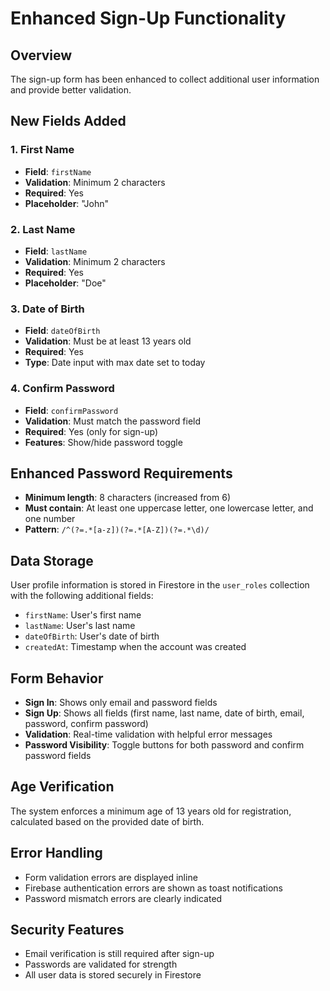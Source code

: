 # Enhanced Sign-Up Functionality

## Overview
The sign-up form has been enhanced to collect additional user information and provide better validation.

## New Fields Added

### 1. First Name
- **Field**: `firstName`
- **Validation**: Minimum 2 characters
- **Required**: Yes
- **Placeholder**: "John"

### 2. Last Name
- **Field**: `lastName`
- **Validation**: Minimum 2 characters
- **Required**: Yes
- **Placeholder**: "Doe"

### 3. Date of Birth
- **Field**: `dateOfBirth`
- **Validation**: Must be at least 13 years old
- **Required**: Yes
- **Type**: Date input with max date set to today

### 4. Confirm Password
- **Field**: `confirmPassword`
- **Validation**: Must match the password field
- **Required**: Yes (only for sign-up)
- **Features**: Show/hide password toggle

## Enhanced Password Requirements
- **Minimum length**: 8 characters (increased from 6)
- **Must contain**: At least one uppercase letter, one lowercase letter, and one number
- **Pattern**: `/^(?=.*[a-z])(?=.*[A-Z])(?=.*\d)/`

## Data Storage
User profile information is stored in Firestore in the `user_roles` collection with the following additional fields:
- `firstName`: User's first name
- `lastName`: User's last name
- `dateOfBirth`: User's date of birth
- `createdAt`: Timestamp when the account was created

## Form Behavior
- **Sign In**: Shows only email and password fields
- **Sign Up**: Shows all fields (first name, last name, date of birth, email, password, confirm password)
- **Validation**: Real-time validation with helpful error messages
- **Password Visibility**: Toggle buttons for both password and confirm password fields

## Age Verification
The system enforces a minimum age of 13 years old for registration, calculated based on the provided date of birth.

## Error Handling
- Form validation errors are displayed inline
- Firebase authentication errors are shown as toast notifications
- Password mismatch errors are clearly indicated

## Security Features
- Email verification is still required after sign-up
- Passwords are validated for strength
- All user data is stored securely in Firestore 